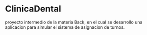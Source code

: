 # ClinicaDental
proyecto intermedio de la materia Back, en el cual se desarrollo una aplicacion para simular el sistema de asignacion de turnos.
